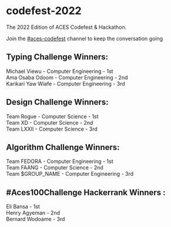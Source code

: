# codefest-2022
The 2022 Edition of ACES Codefest & Hackathon.      

Join the [#aces-codefest](https://discord.com/channels/1002884394547150859/1013398448055271464) channel to keep the conversation going

## **Typing Challenge Winners**:       

Michael Viewu - Computer Engineering  - 1st        
Ama Osaba Odoom - Computer Engineering  - 2nd      
Karikari Yaw Wiafe - Computer Engineering  - 3rd       

## **Design Challenge Winners**:   
Team Rogue  - Computer Science - 1st      
Team XD - Computer Science - 2nd      
Team LXXII - Computer Science - 3rd        

## **Algorithm Challenge Winners**:
Team FEDORA - Computer Engineering - 1st    
Team FAANG - Computer Science - 2nd   
Team $GROUP_NAME - Computer Engineering -  3rd    




## **#Aces100Challenge Hackerrank Winners** :
Eli Bansa - 1st   
Henry Agyeman - 2nd   
Bernard Wodoame - 3rd   


